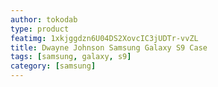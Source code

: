 ```yaml
---
author: tokodab
type: product
featimg: 1xkjggdzn6U04DS2XovcIC3jUDTr-vvZL
title: Dwayne Johnson Samsung Galaxy S9 Case
tags: [samsung, galaxy, s9]
category: [samsung]
---
```


